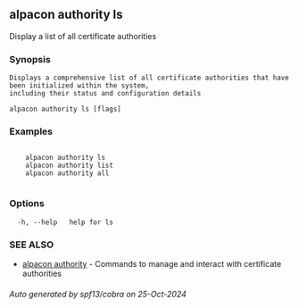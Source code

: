 ## alpacon authority ls

Display a list of all certificate authorities

### Synopsis


 	Displays a comprehensive list of all certificate authorities that have been initialized within the system, 
	including their status and configuration details
	

```
alpacon authority ls [flags]
```

### Examples

```

	alpacon authority ls
	alpacon authority list
	alpacon authority all
	
```

### Options

```
  -h, --help   help for ls
```

### SEE ALSO

* [alpacon authority](alpacon_authority.md)	 - Commands to manage and interact with certificate authorities

###### Auto generated by spf13/cobra on 25-Oct-2024
